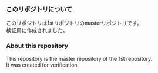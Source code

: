 ### このリポジトリについて
このリポジトリは1stリポジトリのmasterリポジトリです。  
検証用に作成されました。  

### About this repository
This repository is the master repository of the 1st repository.  
It was created for verification.  
